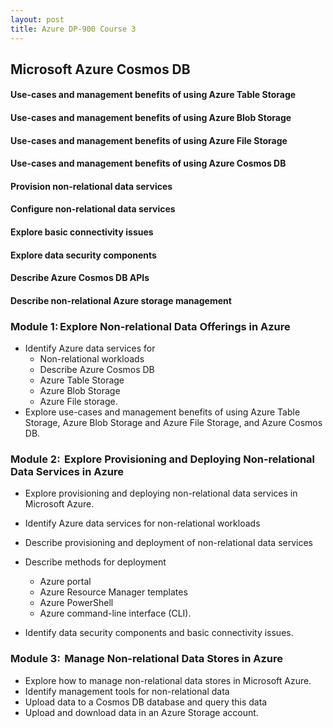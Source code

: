 ```yaml
---
layout: post
title: Azure DP-900 Course 3
---
```

## Microsoft Azure Cosmos DB
#### Use-cases and management benefits of using Azure Table Storage
#### Use-cases and management benefits of using Azure Blob Storage
#### Use-cases and management benefits of using Azure File Storage
#### Use-cases and management benefits of using Azure Cosmos DB
#### Provision non-relational data services
#### Configure non-relational data services
#### Explore basic connectivity issues
#### Explore data security components
#### Describe Azure Cosmos DB APIs
#### Describe non-relational Azure storage management
### Module 1: Explore Non-relational Data Offerings in Azure
* Identify Azure data services for 
    * Non-relational workloads 
    * Describe Azure Cosmos DB
    * Azure Table Storage
    * Azure Blob Storage
    * Azure File storage. 
* Explore use-cases and management benefits of using Azure Table Storage, Azure Blob Storage and Azure File Storage, and Azure Cosmos DB. 

### Module 2:  Explore Provisioning and Deploying Non-relational Data Services in Azure
* Explore provisioning and deploying non-relational data services in Microsoft Azure. 
* Identify Azure data services for non-relational workloads
* Describe provisioning and deployment of non-relational data services 
* Describe methods for deployment 
    * Azure portal
    * Azure Resource Manager templates
    * Azure PowerShell
    * Azure command-line interface (CLI). 

* Identify data security components and basic connectivity issues.  

### Module 3:  Manage Non-relational Data Stores in Azure
* Explore how to manage non-relational data stores in Microsoft Azure. 
* Identify management tools for non-relational data
* Upload data to a Cosmos DB database and query this data
* Upload and download data in an Azure Storage account. 

